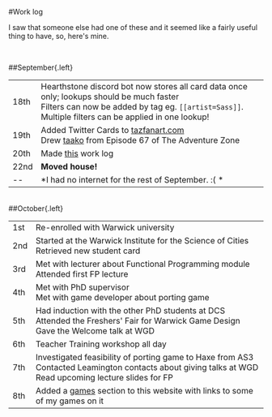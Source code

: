 <!--Work log-->

#Work log

I saw that someone else had one of these and it seemed like a fairly useful thing to have, so, here's mine.

<br>

##September{.left}

|     |                                                              |
|-----|--------------------------------------------------------------|
|18th | Hearthstone discord bot now stores all card data once only; lookups should be much faster <br> Filters can now be added by tag eg. `[[artist=Sass]]`. Multiple filters can be applied in one lookup!
19th | Added Twitter Cards to [tazfanart.com](https://tazfanart.com) <br> Drew [taako](https://tazfanart.com/art/65) from Episode 67 of The Adventure Zone
|20th | Made [this](/work) work log
|22nd | **Moved house!** 
|--   | *I had no internet for the rest of September. :( *

<br>
##October{.left}

|     |                                                              |
|-----|--------------------------------------------------------------|
|1st  | Re-enrolled with Warwick university
|2nd  | Started at the Warwick Institute for the Science of Cities<br>Retrieved new student card
|3rd  | Met with lecturer about Functional Programming module<br>Attended first FP lecture
|4th  | Met with PhD supervisor<br>Met with game developer about porting game
|5th  | Had induction with the other PhD students at DCS<br>Attended the Freshers' Fair for Warwick Game Design<br>Gave the Welcome talk at WGD
|6th  | Teacher Training workshop all day
|7th  | Investigated feasibility of porting game to Haxe from AS3<br>Contacted Leamington contacts about giving talks at WGD<br>Read upcoming lecture slides for FP
|8th  | Added a [games](/games) section to this website with links to some of my games on it